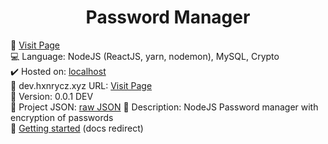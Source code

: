 <div align="center">
   <h1>Password Manager</h1>
 </div>
 
🔗 [Visit Page](#)<br>
💻 Language: NodeJS (ReactJS, yarn, nodemon), MySQL, Crypto<br>
✔️ Hosted on: [localhost](#)<br>
💎 dev.hxnrycz.xyz URL: [Visit Page](https://dev.hxnrycz.xyz/passwordmanager)<br>
🎈 Version: 0.0.1 DEV<br>
💨 Project JSON: [raw JSON](https://dev.hxnrycz.xyz/passwordmanager/raw)
📰 Description: NodeJS Password manager with encryption of passwords<br>
👊 [Getting started](#) (docs redirect)
